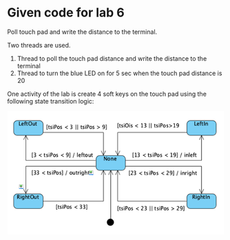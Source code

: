 # Given code for lab 6

Poll touch pad and write the distance to the terminal.

Two threads are used.
 1. Thread to poll the touch pad distance and write the distance to the terminal
 2. Thread to turn the blue LED on for 5 sec when the touch pad distance is 20

 One activity of the lab is create 4 soft keys on the touch pad using the
 following state transition logic:

 ![STM for softkeys](stm-1.png)
